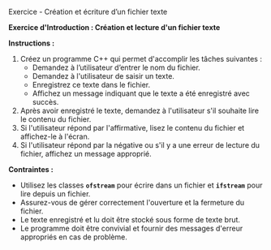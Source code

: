 Exercice - Création et écriture d’un fichier texte

**Exercice d'Introduction : Création et lecture d'un fichier texte**

**Instructions :**

1. Créez un programme C++ qui permet d'accomplir les tâches suivantes :
    - Demandez à l’utilisateur d’entrer le nom du fichier.
    - Demandez à l'utilisateur de saisir un texte.
    - Enregistrez ce texte dans le fichier.
    - Affichez un message indiquant que le texte a été enregistré avec succès.
2. Après avoir enregistré le texte, demandez à l'utilisateur s'il souhaite lire le contenu du fichier.
3. Si l'utilisateur répond par l'affirmative, lisez le contenu du fichier et affichez-le à l'écran.
4. Si l'utilisateur répond par la négative ou s'il y a une erreur de lecture du fichier, affichez un message approprié.

**Contraintes :**

- Utilisez les classes **`ofstream`** pour écrire dans un fichier et **`ifstream`** pour lire depuis un fichier.
- Assurez-vous de gérer correctement l'ouverture et la fermeture du fichier.
- Le texte enregistré et lu doit être stocké sous forme de texte brut.
- Le programme doit être convivial et fournir des messages d'erreur appropriés en cas de problème.